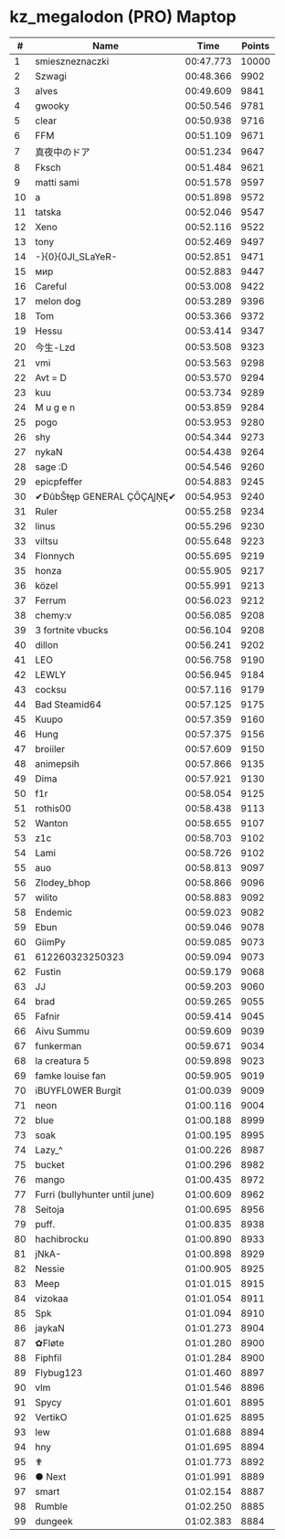 # kz_megalodon (PRO) Maptop

|  # | Name | Time | Points |
|-------------- | -------------- | -------------- | -------------- | 
| 1 | smieszneznaczki | 00:47.773 | 10000 | 
| 2 | Szwagi | 00:48.366 | 9902 | 
| 3 | alves | 00:49.609 | 9841 | 
| 4 | gwooky | 00:50.546 | 9781 | 
| 5 | clear | 00:50.938 | 9716 | 
| 6 | FFM | 00:51.109 | 9671 | 
| 7 | 真夜中のドア | 00:51.234 | 9647 | 
| 8 | Fksch | 00:51.484 | 9621 | 
| 9 | matti sami | 00:51.578 | 9597 | 
| 10 | a | 00:51.898 | 9572 | 
| 11 | tatska | 00:52.046 | 9547 | 
| 12 | Xeno | 00:52.116 | 9522 | 
| 13 | tony | 00:52.469 | 9497 | 
| 14 | -}{0}{0JI_SLaYeR- | 00:52.851 | 9471 | 
| 15 | мир | 00:52.883 | 9447 | 
| 16 | Careful | 00:53.008 | 9422 | 
| 17 | melon dog | 00:53.289 | 9396 | 
| 18 | Tom | 00:53.366 | 9372 | 
| 19 | Hessu | 00:53.414 | 9347 | 
| 20 | 今生-Lzd | 00:53.508 | 9323 | 
| 21 | vmi | 00:53.563 | 9298 | 
| 22 | Avt = D | 00:53.570 | 9294 | 
| 23 | kuu | 00:53.734 | 9289 | 
| 24 | M u g e n | 00:53.859 | 9284 | 
| 25 | pogo | 00:53.953 | 9280 | 
| 26 | shy | 00:54.344 | 9273 | 
| 27 | nykaN | 00:54.438 | 9264 | 
| 28 | sage :D | 00:54.546 | 9260 | 
| 29 | epicpfeffer | 00:54.883 | 9245 | 
| 30 | ✔ĐûbŠŧęp GENERAL ÇŌÇĄĮŅĘ✔ | 00:54.953 | 9240 | 
| 31 | Ruler | 00:55.258 | 9234 | 
| 32 | linus | 00:55.296 | 9230 | 
| 33 | viltsu | 00:55.648 | 9223 | 
| 34 | Flonnych | 00:55.695 | 9219 | 
| 35 | honza | 00:55.905 | 9217 | 
| 36 | közel | 00:55.991 | 9213 | 
| 37 | Ferrum | 00:56.023 | 9212 | 
| 38 | chemy:v | 00:56.085 | 9208 | 
| 39 | 3 fortnite vbucks | 00:56.104 | 9208 | 
| 40 | dillon | 00:56.241 | 9202 | 
| 41 | LEO | 00:56.758 | 9190 | 
| 42 | LEWLY | 00:56.945 | 9184 | 
| 43 | cocksu | 00:57.116 | 9179 | 
| 44 | Bad Steamid64 | 00:57.125 | 9175 | 
| 45 | Kuupo | 00:57.359 | 9160 | 
| 46 | Hung | 00:57.375 | 9156 | 
| 47 | broiiler | 00:57.609 | 9150 | 
| 48 | animepsih | 00:57.866 | 9135 | 
| 49 | Dima | 00:57.921 | 9130 | 
| 50 | f1r | 00:58.054 | 9125 | 
| 51 | rothis00 | 00:58.438 | 9113 | 
| 52 | Wanton | 00:58.655 | 9107 | 
| 53 | z1c | 00:58.703 | 9102 | 
| 54 | Lami | 00:58.726 | 9102 | 
| 55 | auo | 00:58.813 | 9097 | 
| 56 | Zlodey_bhop | 00:58.866 | 9096 | 
| 57 | wilito | 00:58.883 | 9092 | 
| 58 | Endemic | 00:59.023 | 9082 | 
| 59 | Ebun | 00:59.046 | 9078 | 
| 60 | GiimPy | 00:59.085 | 9073 | 
| 61 | 612260323250323 | 00:59.094 | 9073 | 
| 62 | Fustin | 00:59.179 | 9068 | 
| 63 | JJ | 00:59.203 | 9060 | 
| 64 | brad | 00:59.265 | 9055 | 
| 65 | Fafnir | 00:59.414 | 9045 | 
| 66 | Aivu Summu | 00:59.609 | 9039 | 
| 67 | funkerman | 00:59.671 | 9034 | 
| 68 | la creatura 5 | 00:59.898 | 9023 | 
| 69 | famke louise fan | 00:59.905 | 9019 | 
| 70 | iBUYFL0WER Burgit | 01:00.039 | 9009 | 
| 71 | neon | 01:00.116 | 9004 | 
| 72 | blue | 01:00.188 | 8999 | 
| 73 | soak | 01:00.195 | 8995 | 
| 74 | Lazy_^ | 01:00.226 | 8987 | 
| 75 | bucket | 01:00.296 | 8982 | 
| 76 | mango | 01:00.435 | 8972 | 
| 77 | Furri (bullyhunter until june) | 01:00.609 | 8962 | 
| 78 | Seitoja | 01:00.695 | 8956 | 
| 79 | puff. | 01:00.835 | 8938 | 
| 80 | hachibrocku | 01:00.890 | 8933 | 
| 81 | jNkA- | 01:00.898 | 8929 | 
| 82 | Nessie | 01:00.905 | 8925 | 
| 83 | Meep | 01:01.015 | 8915 | 
| 84 | vizokaa | 01:01.054 | 8911 | 
| 85 | Spk | 01:01.094 | 8910 | 
| 86 | jaykaN | 01:01.273 | 8904 | 
| 87 | ✿Fløte | 01:01.280 | 8900 | 
| 88 | Fiphfil | 01:01.284 | 8900 | 
| 89 | Flybug123 | 01:01.460 | 8897 | 
| 90 | vlm | 01:01.546 | 8896 | 
| 91 | Spycy | 01:01.601 | 8895 | 
| 92 | VertikO | 01:01.625 | 8895 | 
| 93 | lew | 01:01.688 | 8894 | 
| 94 | hny | 01:01.695 | 8894 | 
| 95 | ✟ | 01:01.773 | 8892 | 
| 96 | ● Next | 01:01.991 | 8889 | 
| 97 | smart | 01:02.154 | 8887 | 
| 98 | Rumble | 01:02.250 | 8885 | 
| 99 | dungeek | 01:02.383 | 8884 | 

